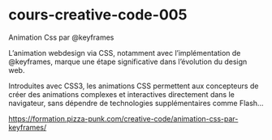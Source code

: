 # cours-creative-code-005

Animation Css par @keyframes

L’animation webdesign via CSS, notamment avec l’implémentation de @keyframes, marque une étape significative dans l’évolution du design web.

Introduites avec CSS3, les animations CSS permettent aux concepteurs de créer des animations complexes et interactives directement dans le navigateur, sans dépendre de technologies supplémentaires comme Flash...

https://formation.pizza-punk.com/creative-code/animation-css-par-keyframes/
